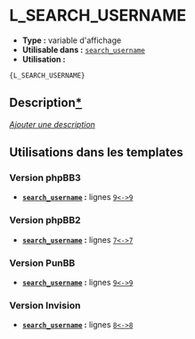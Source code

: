 # L_SEARCH_USERNAME
* __Type :__ variable d'affichage
* __Utilisable dans :__ [`search_username`](../tpl/search_username.md#readme)
* __Utilisation :__

```smarty
{L_SEARCH_USERNAME}
```

## Description[*](https://fa-tvars.appspot.com/var/L_SEARCH_USERNAME)
[*Ajouter une description*](https://fa-tvars.appspot.com/var/L_SEARCH_USERNAME)

## Utilisations dans les templates

### Version phpBB3
* __[`search_username`](../tpl/search_username.md#readme) :__ lignes [`9`](../src/prosilver/search_username.tpl#L9)[`<->`](../src/prosilver/search_username.tpl#L9-L9)[`9`](../src/prosilver/search_username.tpl#L9)

### Version phpBB2
* __[`search_username`](../tpl/search_username.md#readme) :__ lignes [`7`](../src/subsilver/search_username.tpl#L7)[`<->`](../src/subsilver/search_username.tpl#L7-L7)[`7`](../src/subsilver/search_username.tpl#L7)

### Version PunBB
* __[`search_username`](../tpl/search_username.md#readme) :__ lignes [`9`](../src/punbb/search_username.tpl#L9)[`<->`](../src/punbb/search_username.tpl#L9-L9)[`9`](../src/punbb/search_username.tpl#L9)

### Version Invision
* __[`search_username`](../tpl/search_username.md#readme) :__ lignes [`8`](../src/invision/search_username.tpl#L8)[`<->`](../src/invision/search_username.tpl#L8-L8)[`8`](../src/invision/search_username.tpl#L8)

